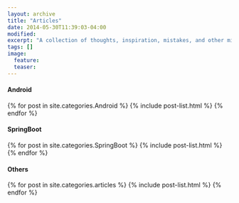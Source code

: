 ```yaml
---
layout: archive
title: "Articles"
date: 2014-05-30T11:39:03-04:00
modified:
excerpt: "A collection of thoughts, inspiration, mistakes, and other minutia."
tags: []
image:
  feature:
  teaser:
---
```

<h4 id="Android" class="post-title">Android</h4>
<div>
{% for post in site.categories.Android %}
  {% include post-list.html %}
{% endfor %}
</div>
<h4 id="SpringBoot" class="post-title">SpringBoot</h4>
<div>
{% for post in site.categories.SpringBoot %}
  {% include post-list.html %}
{% endfor %}
</div>
<h4 id="Others" class="post-title">Others</h4>
<div>
{% for post in site.categories.articles %}
  {% include post-list.html %}
{% endfor %}
</div>